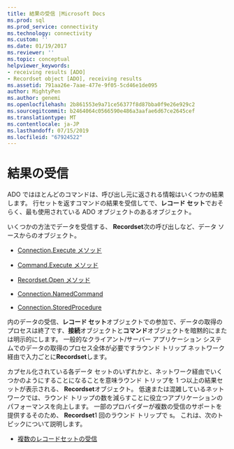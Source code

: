 ```yaml
---
title: 結果の受信 |Microsoft Docs
ms.prod: sql
ms.prod_service: connectivity
ms.technology: connectivity
ms.custom: ''
ms.date: 01/19/2017
ms.reviewer: ''
ms.topic: conceptual
helpviewer_keywords:
- receiving results [ADO]
- Recordset object [ADO], receiving results
ms.assetid: 791aa26e-7aae-477e-9f05-5cd46e1de095
author: MightyPen
ms.author: genemi
ms.openlocfilehash: 2b861553e9a71ce56377f8d87bba0f9e26e929c2
ms.sourcegitcommit: b2464064c0566590e486a3aafae6d67ce2645cef
ms.translationtype: MT
ms.contentlocale: ja-JP
ms.lasthandoff: 07/15/2019
ms.locfileid: "67924522"
---
```

# <a name="receiving-results"></a>結果の受信
ADO ではほとんどのコマンドは、呼び出し元に返される情報はいくつかの結果します。 行セットを返すコマンドの結果を受信してで、**レコード セット**でおそらく、最も使用されている ADO オブジェクトのあるオブジェクト。  
  
 いくつかの方法でデータを受信する、 **Recordset**次の呼び出しなど、データ ソースからのオブジェクト。  
  
-   [Connection.Execute メソッド](../../../ado/guide/data/creating-and-executing-a-simple-command.md)  
  
-   [Command.Execute メソッド](../../../ado/guide/data/creating-and-executing-a-simple-command.md)  
  
-   [Recordset.Open メソッド](../../../ado/guide/data/creating-and-executing-a-simple-command.md)  
  
-   [Connection.NamedCommand](../../../ado/guide/data/named-commands.md)  
  
-   [Connection.StoredProcedure](../../../ado/guide/data/calling-a-stored-procedure-as-a-method-on-a-connection-object.md)  
  
 内のデータの受信、**レコード セット**オブジェクトでの参加で、データの取得のプロセスは終了です、**接続**オブジェクトと**コマンド**オブジェクトを暗黙的にまたは明示的にします。 一般的なクライアント/サーバー アプリケーション システムでのデータの取得のプロセス全体が必要ですラウンド トリップ ネットワーク経由で入力ごとに**Recordset**します。  
  
 カプセル化されている各データ セットのいずれかと、ネットワーク経由でいくつかのようにすることになることを意味ラウンド トリップを 1 つ以上の結果セットが表示される、 **Recordset**オブジェクト。 低速または混雑しているネットワークでは、ラウンド トリップの数を減らすことに役立つアプリケーションのパフォーマンスを向上します。 一部のプロバイダーが複数の受信のサポートを提供するそのため、 **Recordset**1 回のラウンド トリップで s。 これは、次のトピックについて説明します。  
  
-   [複数のレコードセットの受信](../../../ado/guide/data/receiving-multiple-recordsets.md)
